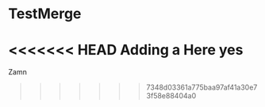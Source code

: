 # TestMerge

<<<<<<< HEAD
Adding a
Here yes 
=======
Zamn
>>>>>>> 7348d03361a775baa97af41a30e73f58e88404a0

